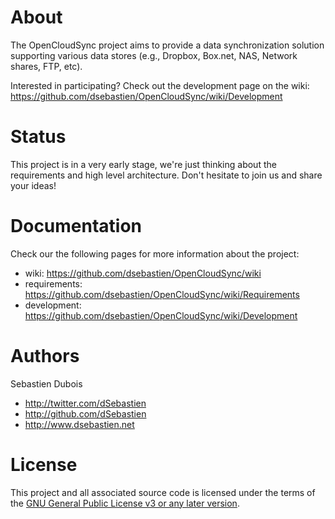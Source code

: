 # About
The OpenCloudSync project aims to provide a data synchronization solution supporting various data stores (e.g., Dropbox, Box.net, NAS, Network shares, FTP, etc).

Interested in participating? Check out the development page on the wiki: https://github.com/dsebastien/OpenCloudSync/wiki/Development

# Status
This project is in a very early stage, we're just thinking about the requirements and high level architecture. Don't hesitate to join us and share your ideas!

# Documentation
Check our the following pages for more information about the project:

* wiki: https://github.com/dsebastien/OpenCloudSync/wiki
* requirements: https://github.com/dsebastien/OpenCloudSync/wiki/Requirements
* development: https://github.com/dsebastien/OpenCloudSync/wiki/Development

# Authors
Sebastien Dubois

* http://twitter.com/dSebastien
* http://github.com/dSebastien
* http://www.dsebastien.net

# License
This project and all associated source code is licensed under the terms of the [GNU General Public License v3 or any later version](http://www.gnu.org/licenses/gpl-3.0.html).